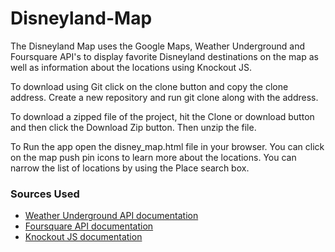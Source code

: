 # Disneyland-Map

The Disneyland Map uses the Google Maps, Weather Underground and Foursquare API's to display favorite Disneyland destinations on the map as well as information about the locations using Knockout JS.

To download using Git click on the clone button and copy the clone address. Create a new repository and run git clone along with the address.

To download a zipped file of the project, hit the Clone or download button and then click the Download Zip button. Then unzip the file.

To Run the app open the disney_map.html file in your browser. You can click on the map push pin icons to learn more about the locations. You can narrow the list of locations by using the Place search box.

### Sources Used ###
* [Weather Underground API documentation](https://www.wunderground.com/weather/api/d/docs)  
* [Foursquare API documentation](https://developer.foursquare.com/)
* [Knockout JS documentation](http://knockoutjs.com/documentation/introduction.html)
